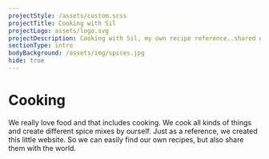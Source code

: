 ```yaml
---
projectStyle: /assets/custom.scss
projectTitle: Cooking with Sil
projectLogo: assets/logo.svg
projectDescription: Cooking with Sil, my own recipe reference..shared online
sectionType: intro
bodyBackground: /assets/img/spices.jpg
hide: true
---
```


# Cooking

We really love food and that includes cooking. We cook all kinds of things and create different spice mixes by ourself. Just as a reference, we created this little website. So we can easily find our own recipes, but also share them with the world.
